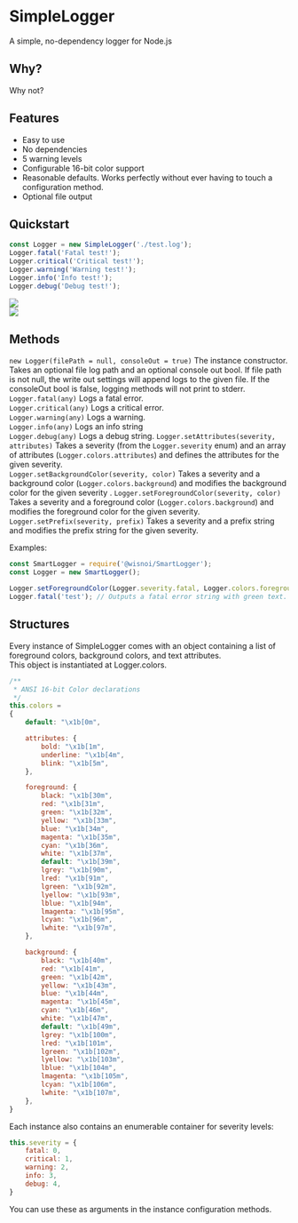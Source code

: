 # SimpleLogger
A simple, no-dependency logger for Node.js

## Why?
Why not?

## Features

* Easy to use
* No dependencies
* 5 warning levels
* Configurable 16-bit color support
* Reasonable defaults. Works perfectly without ever having to touch a configuration method.
* Optional file output

## Quickstart
```js
const Logger = new SimpleLogger('./test.log');
Logger.fatal('Fatal test!');
Logger.critical('Critical test!');
Logger.warning('Warning test!');
Logger.info('Info test!');
Logger.debug('Debug test!');
```

![](https://i.imgur.com/xm8MLQH.png)  
![](https://i.imgur.com/u3G6VwP.png)


## Methods
`new Logger(filePath = null, consoleOut = true)` The instance constructor. Takes an optional file log path and an optional console out bool. If file path is not null, the write out settings will append logs to the given file. If the consoleOut bool is false, logging methods will not print to stderr. 
`Logger.fatal(any)` Logs a fatal error.  
`Logger.critical(any)` Logs a critical error.  
`Logger.warning(any)` Logs a warning.  
`Logger.info(any)` Logs an info string  
`Logger.debug(any)` Logs a debug string.
`Logger.setAttributes(severity, attributes)` Takes a severity (from the `Logger.severity` enum) and an array of attributes (`Logger.colors.attributes`) and defines the attributes for the given severity.  
`Logger.setBackgroundColor(severity, color)` Takes a severity and a background color (`Logger.colors.background`) and modifies the background color for the given severity  . 
`Logger.setForegroundColor(severity, color)` Takes a severity and a foreground color (`Logger.colors.background`) and modifies the foreground color for the given severity.
`Logger.setPrefix(severity, prefix)` Takes a severity and a prefix string and modifies the prefix string for the given severity.  
  
Examples:
```js
const SmartLogger = require('@wisnoi/SmartLogger');
const Logger = new SmartLogger();

Logger.setForegroundColor(Logger.severity.fatal, Logger.colors.foreground.green);
Logger.fatal('test'); // Outputs a fatal error string with green text.
```
## Structures

Every instance of SimpleLogger comes with an object containing a list of foreground colors, background colors, and text attributes.  
This object is instantiated at Logger.colors.
 
```js
/**
 * ANSI 16-bit Color declarations
 */
this.colors = 
{
    default: "\x1b[0m",

    attributes: {
        bold: "\x1b[1m",
        underline: "\x1b[4m",
        blink: "\x1b[5m",
    },

    foreground: {
        black: "\x1b[30m",
        red: "\x1b[31m",
        green: "\x1b[32m",
        yellow: "\x1b[33m",
        blue: "\x1b[34m",
        magenta: "\x1b[35m",
        cyan: "\x1b[36m",
        white: "\x1b[37m",
        default: "\x1b[39m",
        lgrey: "\x1b[90m",
        lred: "\x1b[91m",
        lgreen: "\x1b[92m",
        lyellow: "\x1b[93m",
        lblue: "\x1b[94m",
        lmagenta: "\x1b[95m",
        lcyan: "\x1b[96m",
        lwhite: "\x1b[97m",
    },

    background: {
        black: "\x1b[40m",
        red: "\x1b[41m",
        green: "\x1b[42m",
        yellow: "\x1b[43m",
        blue: "\x1b[44m",
        magenta: "\x1b[45m",
        cyan: "\x1b[46m",
        white: "\x1b[47m",
        default: "\x1b[49m",
        lgrey: "\x1b[100m",
        lred: "\x1b[101m",
        lgreen: "\x1b[102m",
        lyellow: "\x1b[103m",
        lblue: "\x1b[104m",
        lmagenta: "\x1b[105m",
        lcyan: "\x1b[106m",
        lwhite: "\x1b[107m",
    },
}
```  
Each instance also contains an enumerable container for severity levels:

```js
this.severity = {
    fatal: 0,
    critical: 1,
    warning: 2,
    info: 3,
    debug: 4,
}
```

You can use these as arguments in the instance configuration methods.
